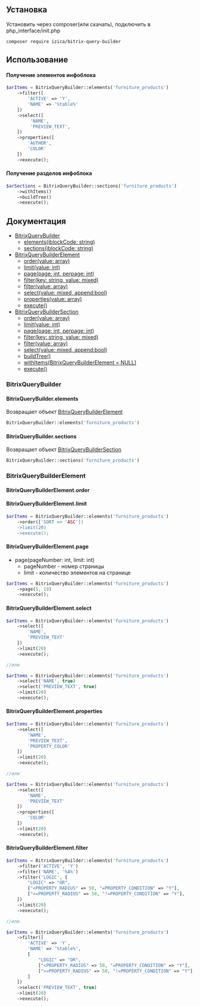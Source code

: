 ## Установка
Установить через composer(или скачать), подключить в php_interface/init.php
```
composer require izica/bitrix-query-builder
```

## Использование

#### Получение элементов инфоблока
```php
$arItems = BitrixQueryBuilder::elements('furniture_products')
    ->filter([
        'ACTIVE' => 'Y',
        'NAME' => '%table%'
    ])
    ->select([
         'NAME',
         'PREVIEW_TEXT',
    ])
    ->properties([
        'AUTHOR',
        'COLOR'
    ])
    ->execute();
```
#### Получение разделов инфоблока
```php
$arSections = BitrixQueryBuilder::sections('furniture_products')
    ->withItems()
    ->buildTree()
    ->execute();
```

## Документация
* [BitrixQueryBuilder](#BitrixQueryBuilder)
    * [elements(iblockCode: string)](#BitrixQueryBuilderelements)
    * [sections(iblockCode: string)](#BitrixQueryBuildersections)
* [BitrixQueryBuilderElement](#BitrixQueryBuilderElement)
    * [order(value: array)](#BitrixQueryBuilderElementorder)
    * [limit(value: int)](#BitrixQueryBuilderElementlimit)
    * [page(page: int, perpage: int)](#BitrixQueryBuilderElementpage)
    * [filter(key: string, value: mixed)](#BitrixQueryBuilderElementfilter)
    * [filter(value: array)](#BitrixQueryBuilderElementfilter)
    * [select(value: mixed, append:bool)](#BitrixQueryBuilderElementselect)
    * [properties(value: array)](#BitrixQueryBuilderElementproperties)
    * [execute()](#BitrixQueryBuilderElementexectute)
* [BitrixQueryBuilderSection](#BitrixQueryBuilderSection)
    * [order(value: array)](#BitrixQueryBuilderSection)
    * [limit(value: int)](#BitrixQueryBuilderSectionlimit)
    * [page(page: int, perpage: int)](#BitrixQueryBuilderSectionpage)
    * [filter(key: string, value: mixed)](#BitrixQueryBuilderSectionfilter)
    * [filter(value: array)](#BitrixQueryBuilderSectionfilter)
    * [select(value: mixed, append:bool)](#BitrixQueryBuilderSectionselect)
    * [buildTree()](#BitrixQueryBuilderSectionbuildTree)
    * [withItems(BitrixQueryBuilderElement = NULL)](#BitrixQueryBuilderSectionwithItems)
    * [execute()](#BitrixQueryBuilderSectionexecute)

### BitrixQueryBuilder
#### BitrixQueryBuilder.elements
Возвращает объект [BitrixQueryBuilderElement](#BitrixQueryBuilderElement)
```php
BitrixQueryBuilder::elements('furniture_products')
```
#### BitrixQueryBuilder.sections
Возвращает объект [BitrixQueryBuilderSection](#BitrixQueryBuilderSection)
```php
BitrixQueryBuilder::sections('furniture_products')
```

### BitrixQueryBuilderElement
#### BitrixQueryBuilderElement.order
#### BitrixQueryBuilderElement.limit
```php
$arItems = BitrixQueryBuilder::elements('furniture_products')
    ->order(['SORT => 'ASC'])
    ->limit(20)
    ->execute();
```
#### BitrixQueryBuilderElement.page
* page(pageNumber: int, limit: int)
    * pageNumber - номер страницы
    * limit - количество элементов на странице
    
```php
$arItems = BitrixQueryBuilder::elements('furniture_products')
    ->page(5, 10)
    ->execute();
```

#### BitrixQueryBuilderElement.select
```php
$arItems = BitrixQueryBuilder::elements('furniture_products')
    ->select([
        'NAME',
        'PREVIEW_TEXT'
    ])
    ->limit(20)
    ->execute();

//или

$arItems = BitrixQueryBuilder::elements('furniture_products')
    ->select('NAME', true)
    ->select('PREVIEW_TEXT', true)
    ->limit(20)
    ->execute();
```

#### BitrixQueryBuilderElement.properties
```php
$arItems = BitrixQueryBuilder::elements('furniture_products')
    ->select([
        'NAME',
        'PREVIEW_TEXT',
        'PROPERTY_COLOR'
    ])
    ->limit(20)
    ->execute();

//или

$arItems = BitrixQueryBuilder::elements('furniture_products')
    ->select([
        'NAME',
        'PREVIEW_TEXT'
    ])
    ->properties([
        'COLOR'
    ])
    ->limit(20)
    ->execute();
```

#### BitrixQueryBuilderElement.filter
```php
$arItems = BitrixQueryBuilder::elements('furniture_products')
    ->filter('ACTIVE', 'Y')
    ->filter('NAME', '%A%')
    ->filter('LOGIC', [
        "LOGIC" => "OR",
        ["<PROPERTY_RADIUS" => 50, "=PROPERTY_CONDITION" => "Y"],
        [">=PROPERTY_RADIUS" => 50, "!=PROPERTY_CONDITION" => "Y"],
    ])
    ->limit(20)
    ->execute();

//или

$arItems = BitrixQueryBuilder::elements('furniture_products')
    ->filter([
        'ACTIVE' => 'Y',
        'NAME' => '%table%',
        [
            "LOGIC" => "OR",
            ["<PROPERTY_RADIUS" => 50, "=PROPERTY_CONDITION" => "Y"],
            [">=PROPERTY_RADIUS" => 50, "!=PROPERTY_CONDITION" => "Y"],
        ]
    ])
    ->select('PREVIEW_TEXT', true)
    ->limit(20)
    ->execute();
```